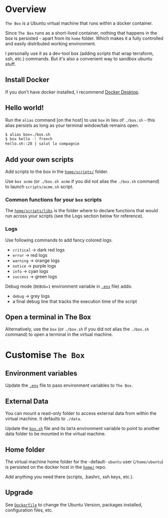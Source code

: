 # Overview

`The Box` is a Ubuntu virtual machine that runs within a docker container.

Since `The Box` runs as a short-lived container, nothing that happens in the box is persisted - apart from its `home` folder. Which makes it a fully controlled and easily distributed working environment.

I personally use it as a dev-tool box (adding scripts that wrap terraform, ssh, etc.) commands. But it's also a convenient way to sandbox ubuntu stuff.


## Install Docker

If you don't have docker installed, I recommend [Docker Desktop](https://www.docker.com/products/docker-desktop/).


## Hello world!

Run the `alias` command [on the host] to use `box` in lieu of `./box.sh` - this alias persists as long as your terminal window/tab remains open.

```bash
$ alias box=./box.sh
$ box hello -l french
hello.sh::28 | salut la compagnie
```

## Add your own scripts

Add scripts to the box in the [`home/scripts/`](home/scripts/) folder.

Use `box acme` (or `./box.sh acme` if you did not alias the `./box.sh` command) to launch `scripts/acme.sh` script.


### Common functions for your `box` scripts 

The [`home/scripts/libs`](home/scripts/libs) is the folder where to declare functions that would run across your scripts (see the Logs section below for reference).

### Logs

Use following commands to add fancy colored logs.
* `critical` -> dark red logs
* `error` -> red logs
* `warning` -> orange logs
* `notice` -> purple logs
* `info` -> cyan logs
* `success` -> green logs

Debug mode (`DEBUG=1` environment variable in [`.env`](.env) file) adds: 
* `debug` -> grey logs
* a final debug line that tracks the execution time of the script


## Open a terminal in The Box

Alternatively, use the `box` (or `./box.sh` if you did not alias the `./box.sh` command) to open a terminal in the virtual machine.


# Customise `The Box`


## Environment variables

Update the [`.env`](.env) file to pass environment variables to `The Box`.


## External Data 

You can mount a read-only folder to access external data from within the virtual machine. It defaults to `./data`.

Update the [`box.sh`](box.sh) file and its `DATA` environment variable to point to another data folder to be mounted in the virtual machine.


## Home folder

The virtual machine home folder for the -default- `ubuntu` user (`/home/ubuntu`) is persisted on the docker host in the [`home/`](home/) repo.

Add anything you need there (scripts, .bashrc, ssh keys, etc.).


## Upgrade

See [`Dockerfile`](Dockerfile) to change the Ubuntu Version, packages installed, configuration files, etc. 


